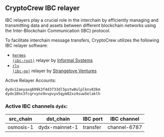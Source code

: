 ## CryptoCrew IBC relayer
IBC relayers play a crucial role in the interchain by efficiently managing and transmitting data and assets between different blockchain networks using the Inter-Blockchain Communication (IBC) protocol.

To facilitate interchain message transfers, CryptoCrew utilizes the following IBC relayer software: 
- <a href="https://github.com/informalsystems/hermes"><code>hermes (ibc-rust)</code></a> relayer by [Informal Systems](https://github.com/informalsystems)
- <a href="https://github.com/cosmos/relayer"><code>rly (ibc-go)</code></a> relayer by [Strangelove Ventures](https://github.com/strangelove-ventures)

Active Relayer Accounts:
```
dydx12aeyaxq699k3f4d3733dl5pstw0ulplknv83km
dydx18hx3fcqrvynx9vvpvyv5qym82xz4suw5elaklh
```

### Active IBC channels `dydx`:
| src_chain | dst_chain | IBC port | IBC channel |
| --------------- | --------------- | ------------ | ------------------- |
| osmosis-1 | dydx-mainnet-1 | transfer | channel-6787 |